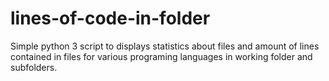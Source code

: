 # lines-of-code-in-folder
Simple python 3 script to displays statistics about files and amount of lines contained in files for various programing languages in working folder and subfolders.
